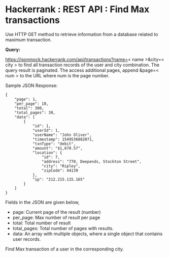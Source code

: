 # Hackerrank : REST API : Find Max transactions

Use HTTP GET method to retrieve information from a database related to maximum transaction.

**Query:**   

https://jsonmock.hackerrank.com/api/transactions?name=< name >&city=< city > to find all transaction records of the user and city combination.
The query result is paginated. The access additional pages, append &page=< num > to the URL where num is the page number.

Sample JSON Response:

```
{
    "page": 1,
    "per_page": 10,
    "total": 300,
    "total_pages": 30,
    "data": [
        {
            "id": 1,
            "userId": 1,
            "userName": "John Oliver",
            "timestamp": 1549536882071,
            "txnType": "debit",
            "amount": "$1,670.57",
            "location": {
                "id": 7,
                "address": "770, Deepends, Stockton Street",
                "city": "Ripley",
                "zipCode": 44139
            },
            "ip": "212.215.115.165"
        }
    ]
}
```

Fields in the JSON are given below,
* page: Current page of the result (number)
* per_page: Max number of result per page
* total: Total number of result
* total_pages: Total number of pages with results.
* data: An array with multiple objects, where a single object that contains user records.


Find Max transaction of a user in the corresponding city.
